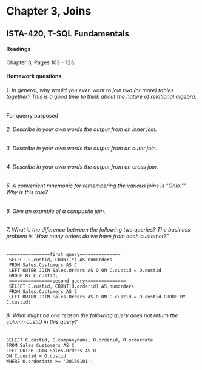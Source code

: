# Chapter 3, Joins
## ISTA-420, T-SQL Fundamentals
#### Readings
Chapter 3, Pages 103 - 123.
#### Homework questions
###### 1. In general, why would you even want to join two (or more) tables together? This is a good time to think about the nature of relational algebra.
For querry purposed

###### 2. Describe in your own words the output from an inner join.


###### 3. Describe in your own words the output from an outer join.


###### 4. Describe in your own words the output from an cross join.


###### 5. A convenient mnemonic for remembering the various joins is "Ohio."" Why is this true?


###### 6. Give an example of a composite join.


###### 7. What is the diference between the following two queries? The business problem is "How many orders do we have from each customer?"
```
================first query===============
 SELECT C.custid, COUNT(*) AS numorders
 FROM Sales.Customers AS C
 LEFT OUTER JOIN Sales.Orders AS O ON C.custid = O.custid
 GROUP BY C.custid;
 ================second query===============
 SELECT C.custid, COUNT(O.orderid) AS numorders
 FROM Sales.Customers AS C
 LEFT OUTER JOIN Sales.Orders AS O ON C.custid = O.custid GROUP BY C.custid;
 ```


###### 8. What might be one reason the following query does not return the column custID in this query?
```
SELECT C.custid, C.companyname, O.orderid, O.orderdate
FROM Sales.Customers AS C
LEFT OUTER JOIN Sales.Orders AS O
ON C.custid = O.custid
WHERE O.orderdate >= '20160101';
````
